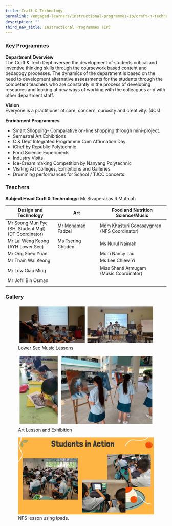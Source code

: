 ```yaml
---
title: Craft & Technology
permalink: /engaged-learners/instructional-programmes-ip/craft-n-technology/
description: ""
third_nav_title: Instructional Programmes (IP)
---
```

### Key Programmes

**Department Overview** <br>
The Craft & Tech Dept oversee the development of students critical and inventive thinking skills through the coursework based content and pedagogy processes. The dynamics of the department is based on the need to development alternative assessments for the students through the competent teachers who are constantly in the process of developing resources and looking at new ways of working with the colleagues and with other department staff.

**Vision** <br>
Everyone is a practitioner of care, concern, curiosity and creativity. (4Cs)

**Enrichment Programmes**
*   Smart Shopping- Comparative on-line shopping through mini-project.
*   Semestral Art Exhibitions
*   C & Dept Integrated Programme Cum Affirmation Day
*   iChef by Republic Polytechnic
*   Food Science Experiments
*   Industry Visits
*   Ice-Cream making Competition by Nanyang Polytechnic
*   Visiting Art Colleges, Exhibitions and Galleries
*   Drumming performances for School / TJCC concerts.

### Teachers

**Subject Head Craft & Technology:** Mr Sivaperakas R Muthiah

| Design and Technology | Art | Food and Nutrition Science/Music |
|---|---|---|
| Mr Soong Mun Fye<br>(SH, Student Mgt)<br>(DT Coordinator) | Mr Mohamad Fadzel | Mdm Khasturi Gonasaygnran<br>(NFS Coordinator) |
| Mr Lai Weng Keong<br>(AYH Lower Sec) | Ms Tsering Choden | Ms Nurul Naimah |
| Mr Ong Sheo Yuan |  | Mdm Nancy Lau |
| Mr Tham Wai Keong |  | Ms Lee Chiew Yi |
| Mr Low Giau Ming |  | Miss Shanti Armugam<br>(Music Coordinator) |
| Mr Jofri Bin Osman |  |  |
| | |

### Gallery

<figure>
<img src="/images/Capture.jpg">
<figcaption> Lower Sec Music Lessons </figcaption>
</figure>

<figure>
<img src="/images/Art%20lessons%20and%20exibition.jpg">
<figcaption> Art Lesson and Exhibition </figcaption>
</figure>

<figure>
<img src="/images/Craft%20%20Tech_5.png">
<figcaption> NFS lesson using Ipads. </figcaption>
</figure>
